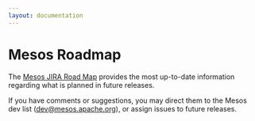 ```yaml
---
layout: documentation
---
```


# Mesos Roadmap

The [Mesos JIRA Road Map](https://issues.apache.org/jira/browse/MESOS#selectedTab=com.atlassian.jira.plugin.system.project%3Aroadmap-panel) provides the most up-to-date information regarding what is planned in future releases.

If you have comments or suggestions, you may direct them to the Mesos dev list (dev@mesos.apache.org), or assign issues to future releases.